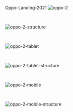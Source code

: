 Oppo-Landing-2021
![oppo-2](https://user-images.githubusercontent.com/45883138/121576494-ba6adc00-ca28-11eb-8419-3c6c156921d5.png)

<br>

![oppo-2-structure](https://user-images.githubusercontent.com/45883138/121576552-c6ef3480-ca28-11eb-9878-59df563cb137.png)

<br>

![oppo-2-tablet](https://user-images.githubusercontent.com/45883138/121573073-1af81a00-ca25-11eb-93f6-34ab909c6b46.png)

<br>

![oppo-2-tablet-structure](https://user-images.githubusercontent.com/45883138/121573121-277c7280-ca25-11eb-9357-e0506a24cfd4.png)

<br>

![oppo-2-mobile](https://user-images.githubusercontent.com/45883138/121573134-2e0aea00-ca25-11eb-90b7-e2d6b3cf4f86.png)

<br>

![oppo-2-mobile-structure](https://user-images.githubusercontent.com/45883138/121573152-32cf9e00-ca25-11eb-8e5c-c725b4cdc1b1.png)
